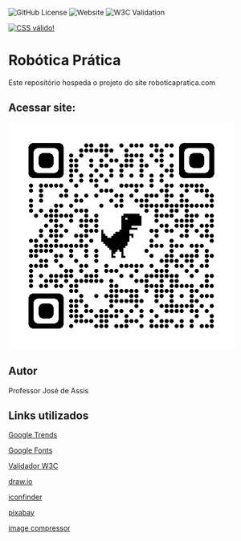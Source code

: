 ![GitHub License](https://img.shields.io/github/license/professorjosedeassis/roboticapratica)
![Website](https://img.shields.io/website?url=https%3A%2F%2Fprofessorjosedeassis.github.io%2Froboticapratica%2F)
![W3C Validation](https://img.shields.io/w3c-validation/html?targetUrl=https%3A%2F%2Fprofessorjosedeassis.github.io%2Froboticapratica%2F)

<p>
    <a href="http://jigsaw.w3.org/css-validator/check/referer">
        <img style="border:0;width:88px;height:31px"
            src="http://jigsaw.w3.org/css-validator/images/vcss"
            alt="CSS válido!" />
    </a>
</p>

# Robótica Prática
Este repositório hospeda o projeto do site roboticapratica.com
## Acessar site:
![QrCode](https://github.com/professorjosedeassis/roboticapratica/blob/main/doc/qrcode_professorjosedeassis.github.io.png)
## Autor
Professor José de Assis
## Links utilizados
[Google Trends](https://trends.google.com.br/trends/)

[Google Fonts](https://fonts.google.com/)

[Validador W3C](https://validator.w3.org/)

[draw.io](https://app.diagrams.net/)

[iconfinder](https://www.iconfinder.com/)

[pixabay](https://pixabay.com/pt/)

[image compressor](https://imagecompressor.com/)
